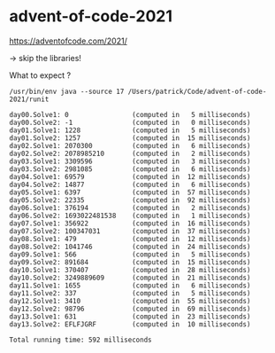 # advent-of-code-2021
https://adventofcode.com/2021/

-> skip the libraries!

What to expect ?

    /usr/bin/env java --source 17 /Users/patrick/Code/advent-of-code-2021/runit

    day00.Solve1: 0                (computed in   5 milliseconds)
    day00.Solve2: -1               (computed in   0 milliseconds)
    day01.Solve1: 1228             (computed in   5 milliseconds)
    day01.Solve2: 1257             (computed in  15 milliseconds)
    day02.Solve1: 2070300          (computed in   6 milliseconds)
    day02.Solve2: 2078985210       (computed in   2 milliseconds)
    day03.Solve1: 3309596          (computed in   3 milliseconds)
    day03.Solve2: 2981085          (computed in   6 milliseconds)
    day04.Solve1: 69579            (computed in  12 milliseconds)
    day04.Solve2: 14877            (computed in   6 milliseconds)
    day05.Solve1: 6397             (computed in  57 milliseconds)
    day05.Solve2: 22335            (computed in  92 milliseconds)
    day06.Solve1: 376194           (computed in   2 milliseconds)
    day06.Solve2: 1693022481538    (computed in   1 milliseconds)
    day07.Solve1: 356922           (computed in  16 milliseconds)
    day07.Solve2: 100347031        (computed in  37 milliseconds)
    day08.Solve1: 479              (computed in  12 milliseconds)
    day08.Solve2: 1041746          (computed in  24 milliseconds)
    day09.Solve1: 566              (computed in   5 milliseconds)
    day09.Solve2: 891684           (computed in  15 milliseconds)
    day10.Solve1: 370407           (computed in  28 milliseconds)
    day10.Solve2: 3249889609       (computed in  21 milliseconds)
    day11.Solve1: 1655             (computed in   6 milliseconds)
    day11.Solve2: 337              (computed in   5 milliseconds)
    day12.Solve1: 3410             (computed in  55 milliseconds)
    day12.Solve2: 98796            (computed in  69 milliseconds)
    day13.Solve1: 631              (computed in  23 milliseconds)
    day13.Solve2: EFLFJGRF         (computed in  10 milliseconds)
    
    Total running time: 592 milliseconds
